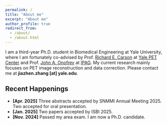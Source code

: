 ```yaml
---
permalink: /
title: "About me"
excerpt: "About me"
author_profile: true
redirect_from: 
  - /about/
  - /about.html
---
```


I am a third-year Ph.D. student in Biomedical Engineering at Yale University, where I am fortunately co-advised by Prof. [Richard E. Carson](https://medicine.yale.edu/profile/richard-carson/) at [Yale PET Center](https://medicine.yale.edu/pet/) and Prof. [John A. Onofrey](https://medicine.yale.edu/profile/john-onofrey/) at [IPAG](https://medicine.yale.edu/bioimaging/ipa/). 
My current research mainly focuses on PET image reconstruction and data correction.
Please contact me at **jiazhen.zhang [at] yale.edu**.


Recent Happenings
------
* **[Apr. 2025]** Three abstracts accepted by SNMMI Annual Meeting 2025. Two accepted for oral presentation.
* **[Jan. 2025]** Two papers accepted by ISBI 2025.
* **[Nov. 2024]** Passed my area exam. I am now a Ph.D. candidate.
